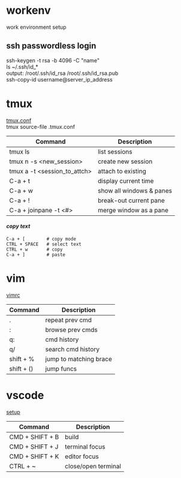 # workenv
work environment setup

## ssh passwordless login 
ssh-keygen -t rsa -b 4096 -C "name"  
ls ~/.ssh/id_*  
output: /root/.ssh/id_rsa  /root/.ssh/id_rsa.pub  
ssh-copy-id username@server_ip_address  

# tmux  
[tmux.conf](tmux.conf)  
tmux source-file .tmux.conf  

  Command                       | Description
  ---------------------------   | -------------
  tmux ls                       | list sessions
  tmux n -s <new_session>       | create new session
  tmux a -t <session_to_attch>  | attach to existing
  C-a + t                       | display current time 
  C-a + w                       | show all windows & panes  
  C-a + !                       | break-out current pane  
  C-a + joinpane -t <#>         | merge window as a pane  
  
#### _copy text_  
    C-a + [        # copy mode 
    CTRL + SPACE   # select text  
    CTRL + w       # copy
    C-a + ]        # paste

# vim
[vimrc](vimrc)  

  Command                       | Description
  ---------------------------   | -------------
  .                             | repeat prev cmd  
  :                             | browse prev cmds  
  q:                            | cmd history  
  q/                            | search cmd history  
  shift + %                     | jump to matching brace
  shift + ()                    | jump funcs  
  
  # vscode
[setup](vscode/setup.txt)  

  Command                       | Description
  ---------------------------   | -------------
  CMD + SHIFT + B               | build
  CMD + SHIFT + J               | terminal focus
  CMD + SHIFT + K               | editor focus
  CTRL + ~                      | close/open terminal  
  
<!--- this is a comment ---> 
<!--- &nbsp;&nbsp;&nbsp;&nbsp;&nbsp;&nbsp; # adds 6 space --->
